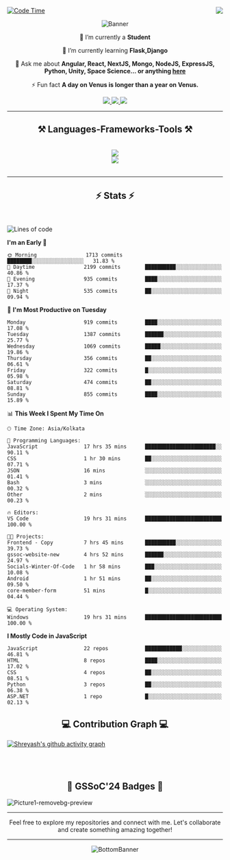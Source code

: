 <div>
 
<img align="right" src="https://visitor-badge.laobi.icu/badge?page_id=shreyash3087.shreyash3087" />

 [![Code Time](https://wakatime.com/badge/user/cd5f70df-e644-46f4-a03b-e1ce78615131.svg)](https://wakatime.com/@cd5f70df-e644-46f4-a03b-e1ce78615131)
 
</div>


<div align="center">
 
![Banner](https://github.com/user-attachments/assets/fe33d289-b057-4d85-ad76-3103802aa9e1)

</div>


<div align="center">
 
 🔭 I’m currently a **Student** 
 
 🌱 I’m currently learning **Flask,Django**

💬 Ask me about **Angular, React, NextJS, Mongo, NodeJS, ExpressJS, Python, Unity, Space Science... or anything [here](https://github.com/shreyash3087/shreyash3087/issues)**

⚡ Fun fact **A day on Venus is longer than a year on Venus.**

</div>
 
<div align="center"> 
  <a href="mailto:shreyash3087@gmail.com">
    <img src="https://img.shields.io/badge/Gmail-333333?style=for-the-badge&logo=gmail&logoColor=red" />
  </a>
  <a href="https://www.linkedin.com/in/shreyash-srivastava-1a1161280" target="_blank">
    <img src="https://img.shields.io/badge/LinkedIn-0077B5?style=for-the-badge&logo=linkedin&logoColor=white" target="_blank" />
  </a>
  <a href="https://github.com/shreyash3087" target="_blank">
     <img src="https://img.shields.io/badge/Github-FF5722?style=for-the-badge&logo=github&logoColor=white" target="_blank" />
  </a>
</div>
<hr/>
 
<h2 align="center">⚒️ Languages-Frameworks-Tools ⚒️</h2>
<br/>
<div align="center">
    <img src="https://skillicons.dev/icons?i=react,bootstrap,html,css,vscode,github,figma,cpp,vercel,netlify" /><br>
    <img src="https://skillicons.dev/icons?i=tailwind,git,nodejs,python,javascript,typescript,express,firebase,mongodb,nextjs,unity,azure,blender" /><br>
</div>

<br/>
<hr/>

<h2 align="center">⚡ Stats ⚡</h2>

<br>
<div>
 
 
<!--START_SECTION:waka-->
![Lines of code](https://img.shields.io/badge/From%20Hello%20World%20I%27ve%20Written-1.5%20million%20lines%20of%20code-blue)

**I'm an Early 🐤** 

```text
🌞 Morning                1713 commits        ████████░░░░░░░░░░░░░░░░░   31.83 % 
🌆 Daytime                2199 commits        ██████████░░░░░░░░░░░░░░░   40.86 % 
🌃 Evening                935 commits         ████░░░░░░░░░░░░░░░░░░░░░   17.37 % 
🌙 Night                  535 commits         ██░░░░░░░░░░░░░░░░░░░░░░░   09.94 % 
```
📅 **I'm Most Productive on Tuesday** 

```text
Monday                   919 commits         ████░░░░░░░░░░░░░░░░░░░░░   17.08 % 
Tuesday                  1387 commits        ██████░░░░░░░░░░░░░░░░░░░   25.77 % 
Wednesday                1069 commits        █████░░░░░░░░░░░░░░░░░░░░   19.86 % 
Thursday                 356 commits         ██░░░░░░░░░░░░░░░░░░░░░░░   06.61 % 
Friday                   322 commits         █░░░░░░░░░░░░░░░░░░░░░░░░   05.98 % 
Saturday                 474 commits         ██░░░░░░░░░░░░░░░░░░░░░░░   08.81 % 
Sunday                   855 commits         ████░░░░░░░░░░░░░░░░░░░░░   15.89 % 
```


📊 **This Week I Spent My Time On** 

```text
🕑︎ Time Zone: Asia/Kolkata

💬 Programming Languages: 
JavaScript               17 hrs 35 mins      ███████████████████████░░   90.11 % 
CSS                      1 hr 30 mins        ██░░░░░░░░░░░░░░░░░░░░░░░   07.71 % 
JSON                     16 mins             ░░░░░░░░░░░░░░░░░░░░░░░░░   01.41 % 
Bash                     3 mins              ░░░░░░░░░░░░░░░░░░░░░░░░░   00.32 % 
Other                    2 mins              ░░░░░░░░░░░░░░░░░░░░░░░░░   00.23 % 

🔥 Editors: 
VS Code                  19 hrs 31 mins      █████████████████████████   100.00 % 

🐱‍💻 Projects: 
Frontend - Copy          7 hrs 45 mins       ██████████░░░░░░░░░░░░░░░   39.73 % 
gssoc-website-new        4 hrs 52 mins       ██████░░░░░░░░░░░░░░░░░░░   24.97 % 
Socials-Winter-Of-Code   1 hr 58 mins        ███░░░░░░░░░░░░░░░░░░░░░░   10.08 % 
Android                  1 hr 51 mins        ██░░░░░░░░░░░░░░░░░░░░░░░   09.50 % 
core-member-form         51 mins             █░░░░░░░░░░░░░░░░░░░░░░░░   04.44 % 

💻 Operating System: 
Windows                  19 hrs 31 mins      █████████████████████████   100.00 % 
```

**I Mostly Code in JavaScript** 

```text
JavaScript               22 repos            ████████████░░░░░░░░░░░░░   46.81 % 
HTML                     8 repos             ████░░░░░░░░░░░░░░░░░░░░░   17.02 % 
CSS                      4 repos             ██░░░░░░░░░░░░░░░░░░░░░░░   08.51 % 
Python                   3 repos             ██░░░░░░░░░░░░░░░░░░░░░░░   06.38 % 
ASP.NET                  1 repo              █░░░░░░░░░░░░░░░░░░░░░░░░   02.13 % 
```




<!--END_SECTION:waka-->

</div>

<div>
  <div align="center" ><h2 align="center">💻 Contribution Graph 💻</h2></div>
 
  [![Shreyash's github activity graph](https://github-readme-activity-graph.vercel.app/graph?username=shreyash3087&hide_border=true&theme=github)](https://github.com/ashutosh00710/github-readme-activity-graph)
 
</div>

<br/><br/>

<h2 align="center">🔰 GSSoC'24 Badges 🔰</h2>

![Picture1-removebg-preview](https://github.com/user-attachments/assets/4ece96a5-043a-44df-b51b-40738d3603ff)

<div align="center"> 
  <hr/>
  Feel free to explore my repositories and connect with me. Let's collaborate and create something amazing together!
  <hr/>
</div>

<div align="center">
 
![BottomBanner](https://github.com/user-attachments/assets/7afe064f-9b9f-401d-bec1-35c8625bb3dc)

</div>

